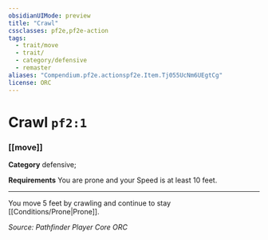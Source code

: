 ```yaml
---
obsidianUIMode: preview
title: "Crawl"
cssclasses: pf2e,pf2e-action
tags:
  - trait/move
  - trait/
  - category/defensive
  - remaster
aliases: "Compendium.pf2e.actionspf2e.Item.Tj055UcNm6UEgtCg"
license: ORC
---
```

# Crawl `pf2:1`

### [[move]]

**Category** defensive; 




**Requirements** You are prone and your Speed is at least 10 feet.

* * *

You move 5 feet by crawling and continue to stay [[Conditions/Prone|Prone]].

*Source: Pathfinder Player Core*
*ORC*